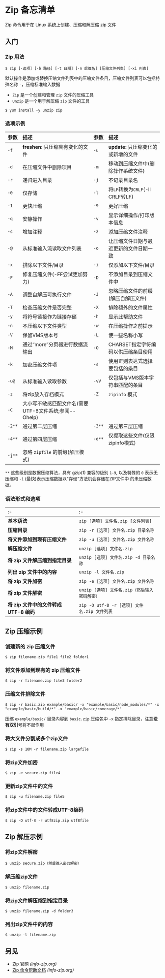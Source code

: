 Zip 备忘清单
====

Zip 命令用于在 Linux 系统上创建、压缩和解压缩 zip 文件

入门
----

### Zip 用法

```shell
$ zip [-选项] [-b 路径] [-t 日期] [-n 后缀名] [压缩文件列表] [-xi 列表]
```
<!--rehype:className=wrap-text-->

默认操作是添加或替换压缩文件列表中的压缩文件条目，压缩文件列表可以包括特殊名称 `-`，压缩标准输入数据

- `Zip` 是一个创建和管理 `zip` 文件的压缩工具
- `Unzip` 是一个用于解压缩 `zip` 文件的工具

```shell
$ yum install -y unzip zip
```

### 选项示例
<!--rehype:wrap-class=col-span-2 row-span-2-->

参数 | 描述  | 参数 | 描述
:--- | :--- | :--- | :---
`-f` | **freshen:** 只压缩具有变化的文件 | `-u` | **update:** 只压缩变化的或新增的文件
`-d` | 在压缩文件中删除项目 | `-m` | 移动到压缩文件中(删除操作系统文件)
`-r` | 递归进入目录   | `-j` | 不记录目录名
`-0` | 仅存储    | `-l` | 将`LF`转换为`CRLF`(-ll CRLF转LF)
`-1` | 更快压缩  | `-9`  | 更好压缩
`-q` | 安静操作  | `-v` | 显示详细操作/打印版本信息
`-c` | 增加注释   | `-z`  | 添加压缩文件注释
`-@` | 从标准输入流读取文件列表  | `-o` | 让压缩文件日期与最近更新的文件日期一致
`-x` | 排除以下文件/目录  | `-i` | 仅添加以下文件/目录
`-F` | 修复压缩文件(-FF尝试更加努力) | `-D` | 不添加目录到压缩文件中
`-A` | 调整自解压可执行文件   | `-J` | 忽略压缩文件的前缀(解压自解压文件)
`-T` | 检查压缩文件是否完整  | `-X`  | 排除额外的文件属性
`-y` | 将符号链接作为链接存储 | `-h` | 显示此帮助文件
`-n` | 不压缩以下文件类型   | `-w`  | 在压缩操作之前提示
`-V` | 保留VMS版本号     | `-L` | 使一些名称小写
`-M` | 通过“more”分页器进行数据流输出 | `-O` | CHARSET指定字符编码以供压缩条目使用
`-k`  | 加密压缩文件项     | `-s`  | 使用正则表达式选择要包括的条目
`-u@` | 从标准输入读取参数 | `-vV` | 仅包括与VMS版本字符串匹配的条目
`-z`   | 将zip放入存档模式    | `-Z`  | `zipinfo` 模式
`-C`   | 大小写不敏感匹配文件名(需要UTF-8文件系统;参阅--Ohelp) | &nbsp; | &nbsp;
`-2**` | 通过第二层压缩  | `-3**` | 通过第三层压缩
`-4**` | 通过第四层压缩  | `-d**` | 仅提取这些文件(仅限zipinfo模式)
`-j**` | 忽略 `zipfile` 的前缀(解压模式) | &nbsp; | &nbsp;

`**` 这些级别是数据压缩算法，具有 gzip(1) 兼容的级别 `1-9`, 以及特殊的 `0` 表示无压缩和 `-1` (最快)表示压缩数据以"存储"方法机会存储在ZIP文件中 的未压缩数据。

### 语法形式和选项

:- | :-
:- | :-
**基本语法** | `zip [选项] 文件名.zip [文件列表]`
**压缩目录** | `zip -r [选项] 文件名.zip 目录名称`
**将文件添加到现有压缩文件** | `zip -u [选项] 文件名.zip 文件名称`
**解压缩文件** | `unzip [选项] 文件名.zip`
**将 zip 文件解压缩到指定目录** | `unzip [选项] 文件名.zip -d 目录名称`
**列出 zip 文件中的内容** | `unzip -l 文件名.zip`
**将 zip 文件加密** | `zip -e [选项] 文件名.zip 文件名称`
**将 zip 文件解密** | `unzip [选项] 文件名.zip（然后输入密码解密）`
**将 zip 文件中的文件转成 UTF-8 编码** | `zip -O utf-8 -r [选项] 文件名.zip 文件列表`
<!--rehype:className=style-list-arrow-->

Zip 压缩示例
--------

### 创建新的 zip 压缩文件

```shell
$ zip filename.zip file1 file2 folder1
```

### 将文件添加到现有的 zip 压缩文件

```shell
$ zip -r filename.zip file3 folder2
```

### 压缩文件排除文件
<!--rehype:wrap-class=row-span-2-->

```shell
$ zip -r basic.zip example/basic/ -x "example/basic/node_modules/*" -x "example/basic/build/*" -x "example/basic/coverage/*"
```
<!--rehype:className=wrap-text-->

压缩 `example/basic/` 目录内容到 `basic.zip` 压缩包中 `-x` 指定排除目录，注意**没有双引**号将不起作用

### 将大文件分割成多个zip文件

```shell
$ zip -s 10M -r filename.zip largefile
```

### 将zip文件加密

```shell
$ zip -e secure.zip file4
```

### 更新zip文件中的文件

```shell
$ zip -u filename.zip file5
```

### 将zip文件中的文件转成UTF-8编码

```shell
$ zip -O utf-8 -r utf8zip.zip utf8file
```

Zip 解压示例
--------

### 将zip文件解密

```shell
$ unzip secure.zip（然后输入密码解密）
```

### 解压缩zip文件

```shell
$ unzip filename.zip
```

### 将zip文件解压缩到指定目录

```shell
$ unzip filename.zip -d folder3
```

### 列出zip文件中的内容

```shell
$ unzip -l filename.zip
```

另见
----

- [Zip 官网](https://www.info-zip.org/Zip.html) _(info-zip.org)_
- [Zip 命令帮助文档](https://jackconfeng.github.io/linux-command/c/zip.html) _(info-zip.org)_
